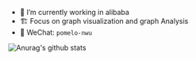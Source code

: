 - 🌱 I’m currently working in alibaba
- 🏗 Focus on graph visualization and graph Analysis
- 💬 WeChat: `pomelo-nwu`

![Anurag's github stats](https://github-readme-stats.vercel.app/api?username=pomelo-nwu&theme=dracula)
